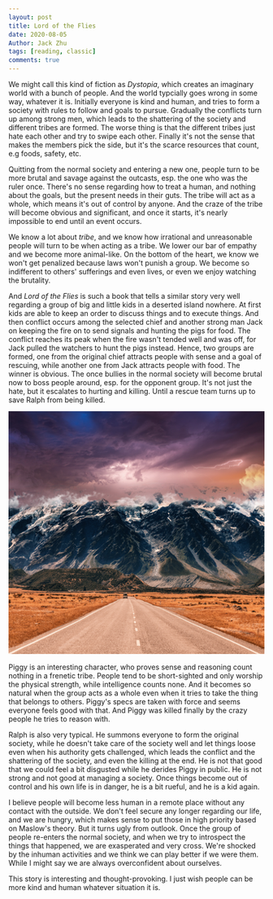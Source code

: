 ```yaml
---
layout: post
title: Lord of the Flies
date: 2020-08-05
Author: Jack Zhu
tags: [reading, classic]
comments: true
---
```


We might call this kind of fiction as *Dystopia*, which creates an imaginary world with a bunch of people. And the world typcially goes wrong in some way, whatever it is. Initially everyone is kind and human, and tries to form a society with rules to follow and goals to pursue. Gradually the conflicts turn up among strong men, which leads to the shattering of the society and different tribes are formed. The worse thing is that the different tribes just hate each other and try to swipe each other. Finally it's not the sense that makes the members pick the side, but it's the scarce resources that count, e.g foods, safety, etc.

Quitting from the normal society and entering a new one, people turn to be more brutal and savage against the outcasts, esp. the one who was the ruler once. There's no sense regarding how to treat a human, and nothing about the goals, but the present needs in their guts. The tribe will act as a whole, which means it's out of control by anyone. And the craze of the tribe will become obvious and significant, and once it starts, it's nearly impossible to end until an event occurs.

We know a lot about *tribe*, and we know how irrational and unreasonable people will turn to be when acting as a tribe. We lower our bar of empathy and we become more animal-like. On the bottom of the heart, we know we won't get penalized because laws won't punish a group. We become so indifferent to others' sufferings and even lives, or even we enjoy watching the brutality.

And *Lord of the Flies* is such a book that tells a similar story very well regarding a group of big and little kids in a deserted island nowhere. At first kids are able to keep an order to discuss things and to execute things. And then conflict occurs among the selected chief and another strong man Jack on keeping the fire on to send signals and hunting the pigs for food. The conflict reaches its peak when the fire wasn't tended well and was off, for Jack pulled the watchers to hunt the pigs instead. Hence, two groups are formed, one from the original chief attracts people with sense and a goal of rescuing, while another one from Jack attracts people with food. The winner is obvious. The once bullies in the normal society will become brutal now to boss people around, esp. for the opponent group. It's not just the hate, but it escalates to hurting and killing. Until a rescue team turns up to save Ralph from being killed.

![dystopia](../images/dystopia.png)

Piggy is an interesting character, who proves sense and reasoning count nothing in a frenetic tribe. People tend to be short-sighted and only worship the physical strength, while intelligence counts none. And it becomes so natural when the group acts as a whole even when it tries to take the thing that belongs to others. Piggy's specs are taken with force and seems everyone feels good with that. And Piggy was killed finally by the crazy people he tries to reason with.

Ralph is also very typical. He summons everyone to form the original society, while he doesn't take care of the society well and let things loose even when his authority gets challenged, which leads the conflict and the shattering of the society, and even the killing at the end. He is not that good that we could feel a bit disgusted while he derides Piggy in public. He is not strong and not good at managing a society. Once things become out of control and his own life is in danger, he is a bit rueful, and he is a kid again.

I believe people will become less human in a remote place without any contact with the outside. We don't feel secure any longer regarding our life, and we are hungry, which makes sense to put those in high priority based on Maslow's theory. But it turns ugly from outlook. Once the group of people re-enters the normal society, and when we try to introspect the things that happened, we are exasperated and very cross. We're shocked by the inhuman activities and we think we can play better if we were them. While I might say we are always overconfident about ourselves.

This story is interesting and thought-provoking. I just wish people can be more kind and human whatever situation it is.